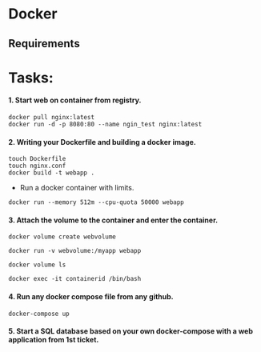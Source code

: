 # Docker 

## Requirements

# Tasks: 
#### 1. Start web on container from registry.

```
docker pull nginx:latest
docker run -d -p 8080:80 --name ngin_test nginx:latest 
```
#### 2. Writing your Dockerfile and building a docker image.
```
touch Dockerfile 
touch nginx.conf
docker build -t webapp .
```
- Run a docker container with limits. 
 ```
 docker run --memory 512m --cpu-quota 50000 webapp
 ```
#### 3. Attach the volume to the container and enter the container.
```
docker volume create webvolume

docker run -v webvolume:/myapp webapp

docker volume ls

docker exec -it сontainerid /bin/bash
```

#### 4. Run any docker compose file from any github.
```
docker-compose up
```
#### 5. Start a SQL database based on your own docker-compose with a web application from 1st ticket.



